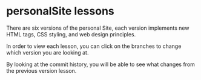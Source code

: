 # personalSite lessons

There are six versions of the personal Site, each version implements new HTML tags, CSS styling, and web design principles.

In order to view each lesson, you can click on the branches to change which version you are looking at.

By looking at the commit history, you will be able to see what changes from the previous version lesson.

